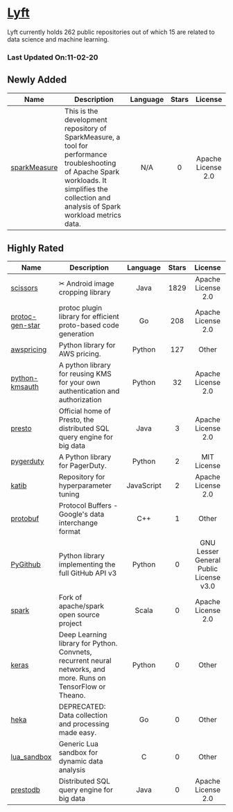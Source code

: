 # [Lyft](https://github.com/lyft)

Lyft currently holds 262 public repositories out of which 15 are related to data science and machine learning.

 ### Last Updated On:11-02-20

## Newly Added

| Name | Description | Language | Stars | License |
| ---- | ----------- | :--------: | :-----: | :-------: |
| [sparkMeasure](https://github.com/lyft/sparkMeasure) | This is the development repository of SparkMeasure, a tool for performance troubleshooting of Apache Spark workloads. It simplifies the collection and analysis of Spark workload metrics data. | N/A | 0 | Apache License 2.0 |

## Highly Rated

| Name | Description | Language | Stars | License |
| ---- | ----------- | :--------: | :-----: | :-------: |
 | [scissors](https://github.com/lyft/scissors) | ✂ Android image cropping library | Java | 1829 | Apache License 2.0 |
| [protoc-gen-star](https://github.com/lyft/protoc-gen-star) | protoc plugin library for efficient proto-based code generation | Go | 208 | Apache License 2.0 |
| [awspricing](https://github.com/lyft/awspricing) | Python library for AWS pricing. | Python | 127 | Other |
| [python-kmsauth](https://github.com/lyft/python-kmsauth) | A python library for reusing KMS for your own authentication and authorization | Python | 32 | Apache License 2.0 |
| [presto](https://github.com/lyft/presto) | Official home of Presto, the distributed SQL query engine for big data | Java | 3 | Apache License 2.0 |
| [pygerduty](https://github.com/lyft/pygerduty) | A Python library for PagerDuty. | Python | 2 | MIT License |
| [katib](https://github.com/lyft/katib) | Repository for hyperparameter tuning | JavaScript | 2 | Apache License 2.0 |
| [protobuf](https://github.com/lyft/protobuf) | Protocol Buffers - Google's data interchange format | C++ | 1 | Other |
| [PyGithub](https://github.com/lyft/PyGithub) | Python library implementing the full GitHub API v3 | Python | 0 | GNU Lesser General Public License v3.0 |
| [spark](https://github.com/lyft/spark) | Fork of apache/spark open source project | Scala | 0 | Apache License 2.0 |
| [keras](https://github.com/lyft/keras) | Deep Learning library for Python. Convnets, recurrent neural networks, and more. Runs on TensorFlow or Theano. | Python | 0 | Other |
| [heka](https://github.com/lyft/heka) | DEPRECATED: Data collection and processing made easy. | Go | 0 | Other |
| [lua_sandbox](https://github.com/lyft/lua_sandbox) | Generic Lua sandbox for dynamic data analysis | C | 0 | Other |
| [prestodb](https://github.com/lyft/prestodb) | Distributed SQL query engine for big data | Java | 0 | Apache License 2.0 |
